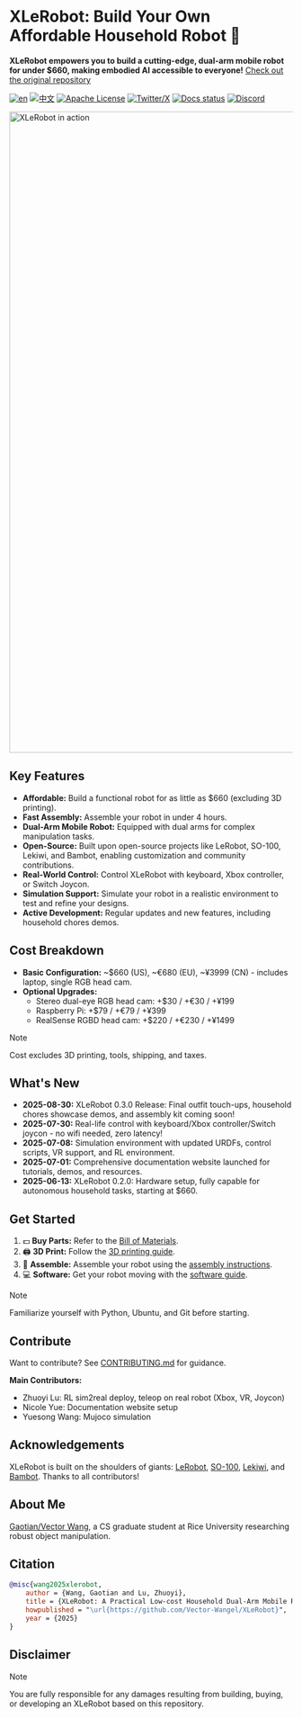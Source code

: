 # XLeRobot: Build Your Own Affordable Household Robot 🤖

**XLeRobot empowers you to build a cutting-edge, dual-arm mobile robot for under $660, making embodied AI accessible to everyone!**  [Check out the original repository](https://github.com/Vector-Wangel/XLeRobot)

[![en](https://img.shields.io/badge/lang-en-blue.svg)](README.md)
[![中文](https://img.shields.io/badge/lang-中文-brown.svg)](README_CN.md)
[![Apache License](https://img.shields.io/badge/License-Apache%202.0-blue.svg)](https://opensource.org/licenses/Apache-2.0)
[![Twitter/X](https://img.shields.io/twitter/follow/VectorWang?style=social)](https://twitter.com/VectorWang2)
[![Docs status](https://img.shields.io/badge/docs-passing-brightgreen.svg)](https://xlerobot.readthedocs.io/en/latest/)
[![Discord](https://img.shields.io/badge/Discord-XLeRobot-7289da?style=flat&logo=discord&logoColor=white)](https://discord.gg/bjZveEUh6F)

<a href="https://xlerobot.readthedocs.io/en/latest/index.html">
  <img width="1725" height="1140" alt="XLeRobot in action" src="https://github.com/user-attachments/assets/f9c454ee-2c46-42b4-a5d7-88834a1c95ab" />
</a>

## Key Features

*   **Affordable:** Build a functional robot for as little as $660 (excluding 3D printing).
*   **Fast Assembly:**  Assemble your robot in under 4 hours.
*   **Dual-Arm Mobile Robot:** Equipped with dual arms for complex manipulation tasks.
*   **Open-Source:** Built upon open-source projects like LeRobot, SO-100, Lekiwi, and Bambot, enabling customization and community contributions.
*   **Real-World Control:** Control XLeRobot with keyboard, Xbox controller, or Switch Joycon.
*   **Simulation Support:**  Simulate your robot in a realistic environment to test and refine your designs.
*   **Active Development:**  Regular updates and new features, including household chores demos.

## Cost Breakdown

*   **Basic Configuration:**  ~$660 (US), ~€680 (EU), ~¥3999 (CN) - includes laptop, single RGB head cam.
*   **Optional Upgrades:**
    *   Stereo dual-eye RGB head cam: +$30 / +€30 / +¥199
    *   Raspberry Pi: +$79 / +€79 / +¥399
    *   RealSense RGBD head cam: +$220 / +€230 / +¥1499

> [!NOTE]
> Cost excludes 3D printing, tools, shipping, and taxes.

## What's New

*   **2025-08-30:** XLeRobot 0.3.0 Release: Final outfit touch-ups, household chores showcase demos, and assembly kit coming soon!
*   **2025-07-30:** Real-life control with keyboard/Xbox controller/Switch joycon - no wifi needed, zero latency!
*   **2025-07-08:** Simulation environment with updated URDFs, control scripts, VR support, and RL environment.
*   **2025-07-01:** Comprehensive documentation website launched for tutorials, demos, and resources.
*   **2025-06-13:** XLeRobot 0.2.0: Hardware setup, fully capable for autonomous household tasks, starting at $660.

## Get Started

1.  💵 **Buy Parts:**  Refer to the [Bill of Materials](https://xlerobot.readthedocs.io/en/latest/hardware/getting_started/material.html).
2.  🖨️ **3D Print:**  Follow the [3D printing guide](https://xlerobot.readthedocs.io/en/latest/hardware/getting_started/3d.html).
3.  🔨 **Assemble:**  Assemble your robot using the [assembly instructions](https://xlerobot.readthedocs.io/en/latest/hardware/getting_started/assemble.html).
4.  💻 **Software:**  Get your robot moving with the [software guide](https://xlerobot.readthedocs.io/en/latest/software/index.html).

> [!NOTE]
> Familiarize yourself with Python, Ubuntu, and Git before starting.

## Contribute

Want to contribute?  See [CONTRIBUTING.md](CONTRIBUTING.md) for guidance.

**Main Contributors:**

*   Zhuoyi Lu: RL sim2real deploy, teleop on real robot (Xbox, VR, Joycon)
*   Nicole Yue: Documentation website setup
*   Yuesong Wang: Mujoco simulation

## Acknowledgements

XLeRobot is built on the shoulders of giants:  [LeRobot](https://github.com/huggingface/lerobot), [SO-100](https://github.com/TheRobotStudio/SO-ARM100), [Lekiwi](https://github.com/SIGRobotics-UIUC/LeKiwi), and [Bambot](https://github.com/timqian/bambot).  Thanks to all contributors!

## About Me

[Gaotian/Vector Wang](https://vector-wangel.github.io/), a CS graduate student at Rice University researching robust object manipulation.

## Citation

```bibtex
@misc{wang2025xlerobot,
    author = {Wang, Gaotian and Lu, Zhuoyi},
    title = {XLeRobot: A Practical Low-cost Household Dual-Arm Mobile Robot Design for General Manipulation},
    howpublished = "\url{https://github.com/Vector-Wangel/XLeRobot}",
    year = {2025}
}
```

## Disclaimer

> [!NOTE]
> You are fully responsible for any damages resulting from building, buying, or developing an XLeRobot based on this repository.